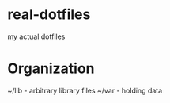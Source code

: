 # real-dotfiles
my actual dotfiles


# Organization


~/lib - arbitrary library files
~/var - holding data
